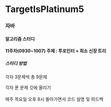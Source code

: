 # TargetIsPlatinum5

<h3>자바</h3>

<h4>알고리즘 스터디</h4>

 **11주차(0930~1007) 주제 : 투포인터 + 최소 신장 트리**

<h5>스터디 방법</h5>
각자 3문제씩 총 9문제

각자 푼 문제 깃에 올리기<br>
<br>
매주 목요일 오후 8시 돌아가면서 코드 설명 및 피드백
